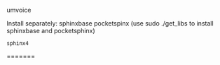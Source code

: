 umvoice

Install separately:
    sphinxbase
    pocketspinx
    (use sudo ./get_libs to install sphinxbase and pocketsphinx)
    
    sphinx4
=======
